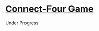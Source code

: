 # [Connect-Four Game](https://www.frontendmentor.io/challenges/connect-four-game-6G8QVH923s)

Under Progress